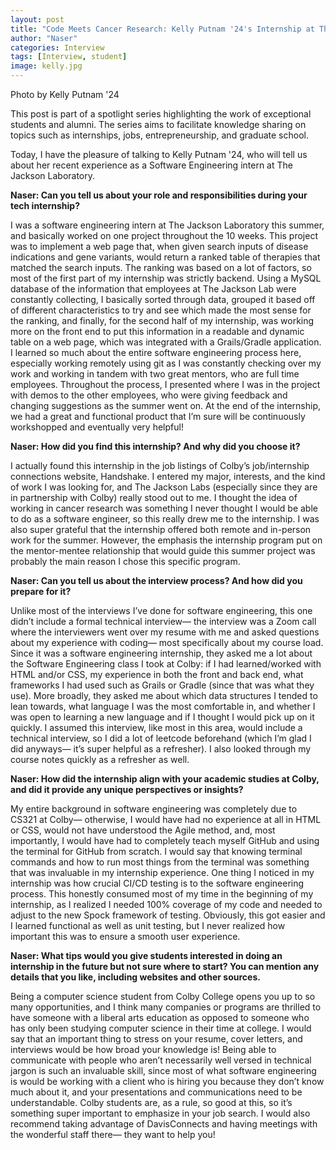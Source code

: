 ```yaml
---
layout: post
title: "Code Meets Cancer Research: Kelly Putnam '24's Internship at The Jackson Laboratory"
author: "Naser"
categories: Interview
tags: [Interview, student]
image: kelly.jpg
---
```

Photo by Kelly Putnam '24
  

This post is part of a spotlight series highlighting the work of exceptional students and alumni.  The series aims to facilitate knowledge sharing on topics such as internships, jobs, entrepreneurship, and graduate school.  


Today, I have the pleasure of talking to Kelly Putnam '24, who will tell us about her recent experience as a Software Engineering intern at The Jackson Laboratory.



**Naser: Can you tell us about your role and responsibilities during your tech internship?**

I was a software engineering intern at The Jackson Laboratory this summer, and basically worked on one project throughout the 10 weeks. This project was to implement a web page that, when given search inputs of  disease indications and gene variants, would return a ranked table of therapies that matched the search inputs. The ranking was based on a lot of factors, so most of the first part of my internship was strictly backend. Using a MySQL database of the information that employees at The Jackson Lab were constantly collecting, I basically sorted through data, grouped it based off of different characteristics to try and see which made the most sense for the ranking, and finally, for the second half of my internship, was working more on the front end to put this information in a readable and dynamic table on a web page, which was integrated with a Grails/Gradle application. I learned so much about the entire software engineering process here, especially working remotely using git as I was constantly checking over my work and working in tandem with two great mentors, who are full time employees. Throughout the process, I presented where I was in the project with demos to the other employees, who were giving feedback and changing suggestions as the summer went on. At the end of the internship, we had a great and functional product that I’m sure will be continuously workshopped and eventually very helpful!


**Naser: How did you find this internship? And why did you choose it?**


I actually found this internship in the job listings of Colby’s job/internship connections website, Handshake. I entered my major, interests, and the kind of work I was looking for, and The Jackson Labs (especially since they are in partnership with Colby) really stood out to me. I thought the idea of working in cancer research was something I never thought I would be able to do as a software engineer, so this really drew me to the internship. I was also super grateful that the internship offered both remote and in-person work for the summer. However, the emphasis the internship program put on the mentor-mentee relationship that would guide this summer project was probably the main reason I chose this specific program. 


**Naser: Can you tell us about the interview process? And how did you prepare for it?**


Unlike most of the interviews I’ve done for software engineering, this one didn’t include a formal technical interview— the interview was a Zoom call where the interviewers went over my resume with me and asked questions about my experience with coding— most specifically about my course load. Since it was a software engineering internship, they asked me a lot about the Software Engineering class I took at Colby: if I had learned/worked with HTML and/or CSS, my experience in both the front and back end, what frameworks I had used such as Grails or Gradle (since that was what they use). More broadly, they asked me about which data structures I tended to lean towards, what language I was the most comfortable in, and whether I was open to learning a new language and if I thought I would pick up on it quickly. I assumed this interview, like most in this area, would include a technical interview, so I did a lot of leetcode beforehand (which I’m glad I did anyways— it’s super helpful as a refresher). I also looked through my course notes quickly as a refresher as well. 


**Naser: How did the internship align with your academic studies at Colby, and did it provide any unique perspectives or insights?**


My entire background in software engineering was completely due to CS321 at Colby— otherwise, I would have had no experience at all in HTML or CSS, would not have understood the Agile method, and, most importantly, I would have had to completely teach myself GitHub and using the terminal for GitHub from scratch. I would say that knowing terminal commands and how to run most things from the terminal was something that was invaluable in my internship experience. One thing I noticed in my internship was how crucial CI/CD testing is to the software engineering process. This honestly consumed most of my time in the beginning of my internship, as I realized I needed 100% coverage of my code and needed to adjust to the new Spock framework of testing. Obviously, this got easier and I learned functional as well as unit testing, but I never realized how important this was to ensure a smooth user experience. 


**Naser: What tips would you give students interested in doing an internship in the future but not sure where to start? You can mention any details that you like, including websites and other sources.**


Being a computer science student from Colby College opens you up to so many opportunities, and I think many companies or programs are thrilled to have someone with a liberal arts education as opposed to someone who has only been studying computer science in their time at college. I would say that an important thing to stress on your resume, cover letters, and interviews would be how broad your knowledge is! Being able to communicate with people who aren’t necessarily well versed in technical jargon is such an invaluable skill, since most of what software engineering is would be working with a client who is hiring you because they don’t know much about it, and your presentations and communications need to be understandable. Colby students are, as a rule, so good at this, so it’s something super important to emphasize in your job search. I would also recommend taking advantage of DavisConnects and having meetings with the wonderful staff there— they want to help you! 
